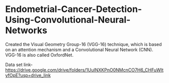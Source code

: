# Endometrial-Cancer-Detection-Using-Convolutional-Neural-Networks

Created the Visual Geometry Group-16 (VGG-16) technique, which is based on an attention mechanism and a Convolutional Neural Network (CNN). VGG-16 is also called OxfordNet. 

Data set link- https://drive.google.com/drive/folders/1UuINXKPnO0NMcnCO7H6_CHFuWItyfOpE?usp=drive_link
